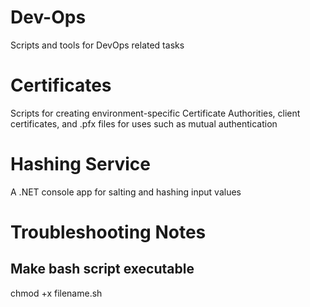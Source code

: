 # Dev-Ops
Scripts and tools for DevOps related tasks

# Certificates
Scripts for creating environment-specific Certificate Authorities, client certificates, and .pfx files for uses such as mutual authentication

# Hashing Service
A .NET console app for salting and hashing input values

# Troubleshooting Notes
## Make bash script executable
chmod +x filename.sh

